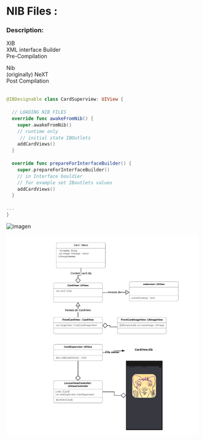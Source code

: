 # NIB Files : 

### Description:  
XIB  
XML interface Builder   
Pre-Compilation  

Nib   
(originally) NeXT  
Post Compilation  

```swift

@IBDesignable class CardSuperview: UIView {
  
  // LOADING NIB FILES
  override func awakeFromNib() {
    super.awakeFromNib()
    // runtime only
     // initial state IBOutlets
    addCardViews()
  }

  override func prepareForInterfaceBuilder() {
    super.prepareForInterfaceBuilder()
    // in Interface bouldier
    // for example set IBoutlets values
    addCardViews()
  }

...
}


```
![imagen](../master/Sketch/flip.gif) 

![workflow](https://github.com/viktorHbenitez/RWNibFiles-Swift/blob/master/Sketch/AddFileOwner.png) 

